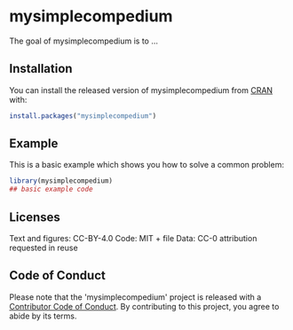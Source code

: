 
# mysimplecompedium

<!-- badges: start -->
<!-- badges: end -->

The goal of mysimplecompedium is to ...

## Installation

You can install the released version of mysimplecompedium from [CRAN](https://CRAN.R-project.org) with:

``` r
install.packages("mysimplecompedium")
```

## Example

This is a basic example which shows you how to solve a common problem:

``` r
library(mysimplecompedium)
## basic example code
```

## Licenses
Text and figures: CC-BY-4.0
Code: MIT + file
Data: CC-0 attribution requested in reuse

## Code of Conduct
Please note that the 'mysimplecompedium' project is released with a
[Contributor Code of Conduct](CODE_OF_CONDUCT.md).
By contributing to this project, you agree to abide by its terms.



